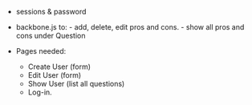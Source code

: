 - sessions & password

- backbone.js to:
      - add, delete, edit pros and cons.
      - show all pros and cons under Question

- Pages needed:
  - Create User (form)
  - Edit User (form)
  - Show User (list all questions)
  - Log-in.
